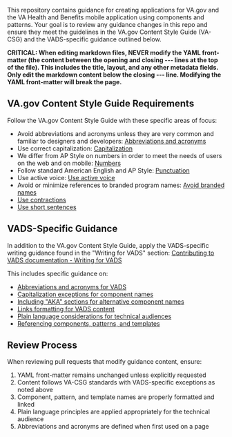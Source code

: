 This repository contains guidance for creating applications for VA.gov and the VA Health and Benefits mobile application using components and patterns. Your goal is to review any guidance changes in this repo and ensure they meet the guidelines in the VA.gov Content Style Guide (VA-CSG) and the VADS-specific guidance outlined below.

**CRITICAL: When editing markdown files, NEVER modify the YAML front-matter (the content between the opening and closing --- lines at the top of the file). This includes the title, layout, and any other metadata fields. Only edit the markdown content below the closing --- line. Modifying the YAML front-matter will break the page.**

## VA.gov Content Style Guide Requirements

Follow the VA.gov Content Style Guide with these specific areas of focus:

* Avoid abbreviations and acronyms unless they are very common and familiar to designers and developers: [Abbreviations and acronyms](../../src/_content-style-guide/abbreviations-and-acronyms.md)
* Use correct capitalization: [Capitalization](../../src/_content-style-guide/capitalization.md)
* We differ from AP Style on numbers in order to meet the needs of users on the web and on mobile: [Numbers](../../src/_content-style-guide/numbers.md)
* Follow standard American English and AP Style: [Punctuation](../../src/_content-style-guide/punctuation.md)
* Use active voice: [Use active voice](../../src/_content-style-guide/plain-language/use-active-voice.md)
* Avoid or minimize references to branded program names: [Avoid branded names](../../src/_content-style-guide/plain-language/avoid-branded-names.md)
* [Use contractions](../../src/_content-style-guide/plain-language/use-contractions.md)
* [Use short sentences](../../src/_content-style-guide/plain-language/use-short-sentences.md)

## VADS-Specific Guidance

In addition to the VA.gov Content Style Guide, apply the VADS-specific writing guidance found in the "Writing for VADS" section: [Contributing to VADS documentation - Writing for VADS](../../src/_about/contributing/contributing-to-docs.md#writing-for-vads)

This includes specific guidance on:
* [Abbreviations and acronyms for VADS](../../src/_about/contributing/contributing-to-docs.md#abbreviations-and-acronyms)
* [Capitalization exceptions for component names](../../src/_about/contributing/contributing-to-docs.md#capitalization)
* [Including "AKA" sections for alternative component names](../../src/_about/contributing/contributing-to-docs.md#including-aka-sections)
* [Links formatting for VADS content](../../src/_about/contributing/contributing-to-docs.md#links)
* [Plain language considerations for technical audiences](../../src/_about/contributing/contributing-to-docs.md#plain-language)
* [Referencing components, patterns, and templates](../../src/_about/contributing/contributing-to-docs.md#referencing-components-patterns-and-templates)

## Review Process

When reviewing pull requests that modify guidance content, ensure:
1. YAML front-matter remains unchanged unless explicitly requested
2. Content follows VA-CSG standards with VADS-specific exceptions as noted above
3. Component, pattern, and template names are properly formatted and linked
4. Plain language principles are applied appropriately for the technical audience
5. Abbreviations and acronyms are defined when first used on a page